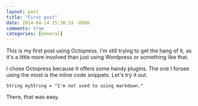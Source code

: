 ```yaml
---
layout: post
title: "First post"
date: 2014-04-14 15:30:33 -0500
comments: true
categories: [General] 
---
```


<p>
    This is my first post using Octopress. I'm still trying to get the hang of it, as it's a little more involved than just using Wordpress or something like that. 
</p>
<p>
    I chose Octopress because it offers some handy plugins. The one I forsee using the most is the inline code snippets. Let's try it out.
</p>

    String myString = "I'm not used to using markdown."

<p>There, that was easy.</p>